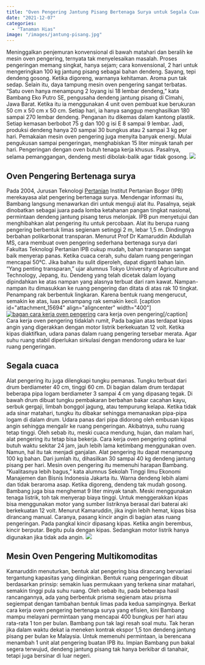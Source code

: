 ```yaml
---
title: "Oven Pengering Jantung Pisang Bertenaga Surya untuk Segala Cuaca"
date: "2021-12-07"
categories: 
  - "Tanaman Hias"
image: "/images/jantung-pisang.jpg"
---
```


Meninggalkan penjemuran konvensional di bawah matahari dan beralih ke mesin oven pengering, ternyata tak menyelesaikan masalah. Proses pengeringan memang singkat, hanya sejam; cara konvensional, 2 hari untuk mengeringkan 100 kg jantung pisang sebagai bahan dendeng. Sayang, tepi dendeng gosong. Ketika digoreng, warnanya kehitaman. Aroma pun tak sedap. Selain itu, daya tampung mesin oven pengering sangat terbatas. “Satu oven hanya menampung 2 loyang isi 18 lembar dendeng,” kata Bambang Eko Putro SE, pengusaha dendeng jantung pisang di Cimahi, Jawa Barat. Ketika itu ia menggunakan 4 unit oven pembuat kue berukuran 50 cm x 50 cm x 50 cm. Setiap hari, ia hanya sanggup menghasilkan 180 sampai 270 lembar dendeng. Penganan itu dikemas dalam kantong plastik. Setiap kemasan berbobot 75 g dan 100 g isi E 8 sampai 9 lembar. Jadi, produksi dendeng hanya 20 sampai 30 bungkus atau 2 sampai 3 kg per hari. Pemakaian mesin oven pengering juga menyita banyak energi. Mulai pengukusan sampai pengeringan, menghabiskan 15 liter minyak tanah per hari. Pengeringan dengan oven butuh tenaga kerja khusus. Pasalnya, selama pemanggangan, dendeng mesti dibolak-balik agar tidak gosong. ![](/images/dendeng-jantung-400x239.jpg)

## Oven Pengering Bertenaga surya

Pada 2004, Jurusan Teknologi [Pertanian](http://localhost/mitra/pertanian "Pertanian") Institut Pertanian Bogor (IPB) merekayasa alat pengering bertenaga surya. Mendengar informasi itu, Bambang langsung menawarkan diri untuk menguji alat itu. Pasalnya, sejak dinobatkan sebagai juara pada lomba ketahanan pangan tingkat nasional, permintaan dendeng jantung pisang terus melonjak. IPB pun menyetujui dan menghibahkan alat pengering itu untuk percobaan. Alat itu berupa ruang pengering berbentuk limas segienam setinggi 2 m, lebar 1,5 m. Dindingnya berbahan polikarbonat transparan. Menurut Prof Dr Kamaruddin Abdullah MS, cara membuat oven pengering sederhana bertenaga surya dari Fakultas Teknologi Pertanian IPB cukup mudah, bahan transparan sangat baik menyerap panas. Ketika cuaca cerah, suhu dalam ruang pengeringan mencapai 50°C. Jika bahan itu sulit diperoleh, dapat diganti bahan lain. “Yang penting transparan,” ujar alumnus Tokyo University of Agriculture and Technology, Jepang, itu. Dendeng yang telah dicetak dalam loyang dipindahkan ke atas nampan yang alasnya terbuat dari ram kawat. Nampan-nampan itu dimasukkan ke ruang pengering dan ditata di atas rak 10 tingkat. Penampang rak berbentuk lingkaran. Karena bentuk ruang mengerucut, semakin ke atas, luas penampang rak semakin kecil. \[caption id="attachment\_15694" align="aligncenter" width="400"\][![bagan cara kerja oven pengering](/images/pengering-400x349.jpg)](http://localhost/mitra/wp-content/uploads/2021/12/pengering.jpg) cara kerja oven pengering\[/caption\] Cara kerja oven pengering tidaklah rumit, Pada bagian atas terdapat kipas angin yang digerakkan dengan motor listrik berkekuatan 12 volt. Ketika kipas diaktifkan, udara panas dalam ruang pengering tersebar merata. Agar suhu ruang stabil diperlukan sirkulasi dengan mendorong udara ke luar ruang pengeringan.

## Segala cuaca

Alat pengering itu juga dilengkapi tungku pemanas. Tungku terbuat dari drum berdiameter 40 cm, tinggi 60 cm. Di bagian dalam drum terdapat beberapa pipa logam berdiameter 3 sampai 4 cm yang dipasang tegak. Di bawah drum dibuat tungku pembakaran berbahan bakar cacahan kayu, serbuk gergaji, limbah bonggol jagung, atau tempurung kelapa. Ketika tidak ada sinar matahari, tungku itu dibakar sehingga memanaskan pipa-pipa logam di dalam drum. Udara panas dari pipa didorong oleh embusan kipas angin sehingga mengalir ke ruang pengeringan. Akibatnya, suhu ruang tetap tinggi. Oleh sebab itu, meski cuaca mendung, hujan, dan malam hari, alat pengering itu tetap bisa bekerja. Cara kerja oven pengering optimal butuh waktu sekitar 24 jam, jauh lebih lama ketimbang menggunakan oven. Namun, hal itu tak menjadi ganjalan. Alat pengering itu dapat menampung 100 kg bahan. Dari jumlah itu, dihasilkan 30 sampai 40 kg dendeng jantung pisang per hari. Mesin oven pengering itu memenuhi harapan Bambang. “Kualitasnya lebih bagus,” kata alumnus Sekolah Tinggi Ilmu Ekonomi Manajemen dan Bisnis Indonesia Jakarta itu. Warna dendeng lebih alami dan tidak beraroma asap. Ketika digoreng, dendeng tak mudah gosong. Bambang juga bisa menghemat 9 liter minyak tanah. Meski menggunakan tenaga listrik, toh tak menyerap biaya tinggi. Untuk menggerakkan kipas bisa menggunakan motor yang sumber listriknya berasal dari baterai aki berkekuatan 12 volt. Menurut Kamaruddin, jika ingin lebih hemat, kipas bisa dirancang manual. Caranya, pasang kincir angin di bagian atas ruang pengeringan. Pada pangkal kincir dipasang kipas. Ketika angin berembus, kincir berputar. Begitu pula dengan kipas. Sedangkan motor listrik hanya digunakan jika tidak ada angin. ![](/images/dendeng-400x237.jpg)

## Mesin Oven Pengering Multikomoditas

Kamaruddin menuturkan, bentuk alat pengering bisa dirancang bervariasi tergantung kapasitas yang diinginkan. Bentuk ruang pengeringan dibuat berdasarkan prinsip: semakin luas permukaan yang terkena sinar matahari, semakin tinggi pula suhu ruang. Oleh sebab itu, pada beberapa hasil rancangannya, ada yang berbentuk prisma segienam atau prisma segiempat dengan tambahan bentuk limas pada kedua sampingnya. Berkat cara kerja oven pengering bertenaga surya yang efisien, kini Bambang mampu melayani permintaan yang mencapai 400 bungkus per hari atau rata-rata 1 ton per bulan. Bambang pun tak lagi resah soal mutu. Tak heran jika dalam waktu dekat ia meneken kontrak ekspor 1,5 ton dendeng jantung pisang per bulan ke Malaysia. Untuk memenuhi permintaan, ia berencana menambah 1 unit alat pengering buatan IPB itu. Impian Bambang pun bakal segera terwujud, dendeng jantung pisang tak hanya berkibar di tanahair, tetapi juga bersinar di luar negeri.
